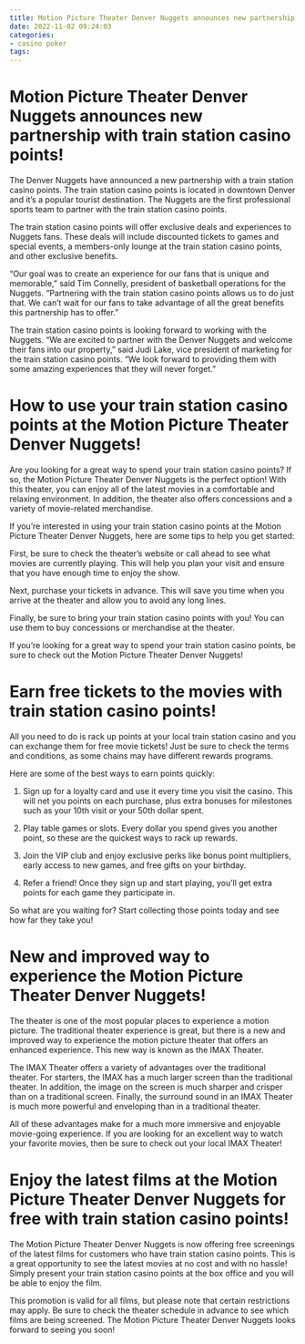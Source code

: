 ```yaml
---
title: Motion Picture Theater Denver Nuggets announces new partnership with train station casino points!
date: 2022-11-02 09:24:03
categories:
- casino poker
tags:
---
```



#  Motion Picture Theater Denver Nuggets announces new partnership with train station casino points!

The Denver Nuggets have announced a new partnership with a train station casino points. The train station casino points is located in downtown Denver and it’s a popular tourist destination. The Nuggets are the first professional sports team to partner with the train station casino points.

The train station casino points will offer exclusive deals and experiences to Nuggets fans. These deals will include discounted tickets to games and special events, a members-only lounge at the train station casino points, and other exclusive benefits.

“Our goal was to create an experience for our fans that is unique and memorable,” said Tim Connelly, president of basketball operations for the Nuggets. “Partnering with the train station casino points allows us to do just that. We can’t wait for our fans to take advantage of all the great benefits this partnership has to offer.”

The train station casino points is looking forward to working with the Nuggets. “We are excited to partner with the Denver Nuggets and welcome their fans into our property,” said Judi Lake, vice president of marketing for the train station casino points. “We look forward to providing them with some amazing experiences that they will never forget.”

#  How to use your train station casino points at the Motion Picture Theater Denver Nuggets!

Are you looking for a great way to spend your train station casino points? If so, the Motion Picture Theater Denver Nuggets is the perfect option! With this theater, you can enjoy all of the latest movies in a comfortable and relaxing environment. In addition, the theater also offers concessions and a variety of movie-related merchandise.

If you’re interested in using your train station casino points at the Motion Picture Theater Denver Nuggets, here are some tips to help you get started:

First, be sure to check the theater’s website or call ahead to see what movies are currently playing. This will help you plan your visit and ensure that you have enough time to enjoy the show.

Next, purchase your tickets in advance. This will save you time when you arrive at the theater and allow you to avoid any long lines.

Finally, be sure to bring your train station casino points with you! You can use them to buy concessions or merchandise at the theater.

If you’re looking for a great way to spend your train station casino points, be sure to check out the Motion Picture Theater Denver Nuggets!

#  Earn free tickets to the movies with train station casino points!

All you need to do is rack up points at your local train station casino and you can exchange them for free movie tickets! Just be sure to check the terms and conditions, as some chains may have different rewards programs.

Here are some of the best ways to earn points quickly:

1. Sign up for a loyalty card and use it every time you visit the casino. This will net you points on each purchase, plus extra bonuses for milestones such as your 10th visit or your 50th dollar spent.

2. Play table games or slots. Every dollar you spend gives you another point, so these are the quickest ways to rack up rewards.

3. Join the VIP club and enjoy exclusive perks like bonus point multipliers, early access to new games, and free gifts on your birthday.

4. Refer a friend! Once they sign up and start playing, you’ll get extra points for each game they participate in.

So what are you waiting for? Start collecting those points today and see how far they take you!

#  New and improved way to experience the Motion Picture Theater Denver Nuggets!

The theater is one of the most popular places to experience a motion picture. The traditional theater experience is great, but there is a new and improved way to experience the motion picture theater that offers an enhanced experience. This new way is known as the IMAX Theater.

The IMAX Theater offers a variety of advantages over the traditional theater. For starters, the IMAX has a much larger screen than the traditional theater. In addition, the image on the screen is much sharper and crisper than on a traditional screen. Finally, the surround sound in an IMAX Theater is much more powerful and enveloping than in a traditional theater.

All of these advantages make for a much more immersive and enjoyable movie-going experience. If you are looking for an excellent way to watch your favorite movies, then be sure to check out your local IMAX Theater!

#  Enjoy the latest films at the Motion Picture Theater Denver Nuggets for free with train station casino points!

The Motion Picture Theater Denver Nuggets is now offering free screenings of the latest films for customers who have train station casino points. This is a great opportunity to see the latest movies at no cost and with no hassle! Simply present your train station casino points at the box office and you will be able to enjoy the film.

This promotion is valid for all films, but please note that certain restrictions may apply. Be sure to check the theater schedule in advance to see which films are being screened. The Motion Picture Theater Denver Nuggets looks forward to seeing you soon!